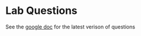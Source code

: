# Lab Questions
See the [google doc](https://docs.google.com/document/d/12N2yYORlikxGNZVFl1lPnkZsG-sZ3rRYh3WN0cb1HZI/edit) for the latest verison of questions
<!--
I am giving you some python code that implements a simple echo server.  When a client is connected to the server whatever data it sends will be echoed back to the client.    You will run the code and use netcat (nc) to act as a client, and also change the code to try a few things, see the instructions in the [README](README.md)

## Setup 

Clone this repo on your VM  [P Campbell / Sockets ·Github](https://github.com/campbe13/sockets-lab/), you may need to install git  and python3.   The general instructions for running the code and connecting to it with netcat (nc) are in the README.md  Make sure you can run the server & connect to it before you go to the next step.
You can run netcat on your windows desktop if you load MobaXterm and start a local terminal.

## Lab exercise

Read the code, note how the socket library calls are used & how the server is implemented. 

Then  follow the actions and answer the questions posed in Instructions & Questions.    

_You may want to take a copy of this file or the google doc and answer the questions in here._

## **Instructions and Questions**

For each of the following run the server(s) as directed, connect to it/them with clients as directed, then answer the question. "talk to it" means use netcat as a client to connect to the port & IP address.   Reminder: external access to your computer will require opening the port on the firewall, as you did for virtual hosts. 

### **connecting to the server**

Run the server in the background:

1. Can you talk to it logged on as another user on the same box? Why or why not?
2. Can you talk to it from another box (your desktop or another VM)? Why or why not?
3. Can you run many instances of the server code in the background? Why or why not?


### **change the port**

Copy the code to server2.py, change the port, choose a port in the range 8000-8999 that you are not using.  

1. Can you run the server code using a different port?  (server2.py) Why or why not?
2. Can you run both ./server.py & and ./server2.py & at the same time, in the background, does it work? Why or why not?
3. Can you talk to each of them, using nc what do you have to change to talk to server2 ?

### **change the IP to 0.0.0.0, change the port**

Copy the code to server3.py, change the IP address to 0.0.0.0, change the port, choose a port in the range 8000-8999 that you are not using.

1. Can you run the server code using 0.0.0.0 ?  Why or why not?
2. Can you run all three ./server.py & and ./server2.py & and ./server3.py & at the same time, in the background, does it work? Why or why not?
3. Can you talk to each of them, using nc and 127.0.0.1 (what do you have to change to talk to server3?)  Why or why not?
4. Can you talk to the server3 from your desktop, using the IP address of your VM? Try the access  with each port. Why or Why not?   (Use nc on MobaXterm local terminal)
5. Ask another student to talk to server3 from their VM, can you connect using the IP address of your VM? Why or Why not?


### **change the IP to your own VM IP, change the port**

Copy the code to server4.py, change the port, choose a port in the range 8000-8999 that you are not using. Change the IP address to the IP address of your VM.

1. Can you run the server code using your IP address? Why or why not?
2. Can you run all four ./server.py & and ./server2.py & and ./server3.py & and ./server4.py & at the same time, in the background, does it work? Why or why not?
3. Can you talk to each of them, using nc and 127.0.0.1 (what do you have to change to talk to server4?) Why or why not?
4. Can you talk to the server from your desktop, using the IP address of your VM? Try the access  with each port. Why or Why not?    (Use nc on MobaXterm local terminal)
5. Ask another student to talk to server4 from their VM, can you connect using the IP address of your VM? Why or Why not?
6. Bonus: What would happen if you used the same port as server3 and your VM's IP address, try to run them at the same time, ex server5.
-->
